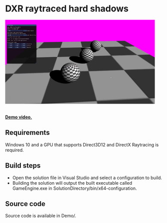# DXR raytraced hard shadows

<img src="ReadmeContent/DXRShadowsScreenshot.png" alt="DXR shadows screenshot" width="480" height="270"><br><br>

<a href="https://www.youtube.com/watch?v=RjFkShubgc8"><b>Demo video.</b></a>

## Requirements
Windows 10 and a GPU that supports Direct3D12 and DirectX Raytracing is required.

## Build steps
* Open the solution file in Visual Studio and select a configuration to build. 
* Building the solution will output the built executable called GameEngine.exe in SolutionDirectory/bin/x64-configuration. 

## Source code
Source code is available in Demo/.
